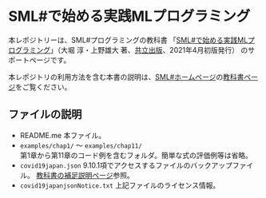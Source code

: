 # SML#で始める実践MLプログラミング

本レポジトリーは、SML#プログラミングの教科書
「[SML#で始める実践MLプログラミング]」（大堀 淳・上野雄大 著、[共立出版]、2021年4月初版発行）
のサポートページです。

本レポジトリの利用方法を含む本書の説明は、[SML#ホームページ]の[教科書ページ]をご覧ください。

## ファイルの説明
* README.me 本ファイル。
* ```examples/chap1/``` 〜  ```examples/chap11/```  
   第1章から第11章のコード例を含むフォルダ。簡単な式の評価例等は省略。
* `covid19japan.json` 
   9.10.1項でアクセスするファイルのバックアップファイル。
   [教科書の補足説明ページ]参照。
* `covid19japanjsonNotice.txt` 上記ファイルのライセンス情報。

[SML#で始める実践MLプログラミング]: https://www.kyoritsu-pub.co.jp/bookdetail/9784320124714
[共立出版]: https://www.kyoritsu-pub.co.jp/
[SML#ホームページ]: https://smlsharp.github.io
[教科書ページ]: https://smlsharp.github.io/ja/textbooks/
[教科書の補足説明ページ]: https://smlsharp.github.io/ja/textbooks/supplement/
